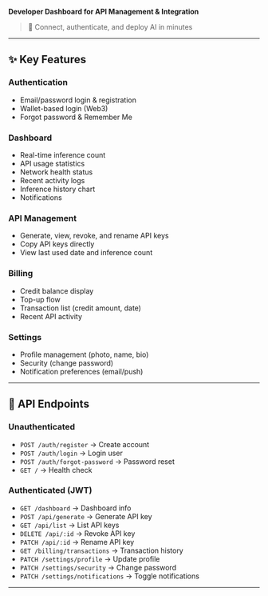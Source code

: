 
**Developer Dashboard for API Management & Integration**

> 🔹 Connect, authenticate, and deploy AI in minutes

---

## ✨ Key Features

### Authentication

* Email/password login & registration
* Wallet-based login (Web3)
* Forgot password & Remember Me

### Dashboard

* Real-time inference count
* API usage statistics
* Network health status
* Recent activity logs
* Inference history chart
* Notifications

### API Management

* Generate, view, revoke, and rename API keys
* Copy API keys directly
* View last used date and inference count

### Billing

* Credit balance display
* Top-up flow
* Transaction list (credit amount, date)
* Recent API activity

### Settings

* Profile management (photo, name, bio)
* Security (change password)
* Notification preferences (email/push)

---

## 🔌 API Endpoints

### Unauthenticated

* `POST /auth/register` → Create account
* `POST /auth/login` → Login user
* `POST /auth/forgot-password` → Password reset
* `GET /` → Health check

### Authenticated (JWT)

* `GET /dashboard` → Dashboard info
* `POST /api/generate` → Generate API key
* `GET /api/list` → List API keys
* `DELETE /api/:id` → Revoke API key
* `PATCH /api/:id` → Rename API key
* `GET /billing/transactions` → Transaction history
* `PATCH /settings/profile` → Update profile
* `PATCH /settings/security` → Change password
* `PATCH /settings/notifications` → Toggle notifications

---
